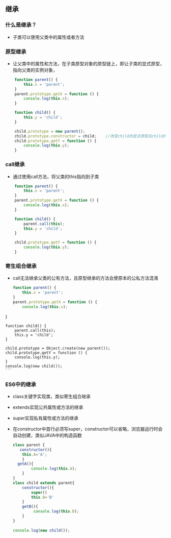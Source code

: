 

## 继承
### 什么是继承？
- 子类可以使用父类中的属性或者方法
### 原型继承
- 让父类中的属性和方法，在子类原型对象的原型链上，即让子类的显式原型，指向父类的实例对象，


```javascript
	function parent() {
        this.x = 'parent';
    }
    parent.prototype.getX = function () {
        console.log(this.x);
    }

    function child() {
        this.y = 'child';
    }

    child.prototype = new parent();
    child.prototype.constructor = child;    //改变child的显式原型后child的constructor会消失
    child.prototype.getY = function () {
        console.log(this.y);
    }	
```

### call继承
- 通过使用call方法，将父类的this指向到子类


```javascript
	function parent() {
        this.x = 'parent';
    }
    parent.prototype.getX = function () {
        console.log(this.x);
    }

    function child() {
		parent.call(this);
        this.y = 'child';
    }

    child.prototype.getY = function () {
        console.log(this.y);
    }
```

### 寄生组合继承
- call无法继承父类的公有方法，且原型继承的方法会使原本的公私方法混淆

    ```javascript
    function parent() {
        this.x = 'parent';
    }
    parent.prototype.getX = function () {
        console.log(this.x);
}
    
    function child() {
        parent.call(this);
        this.y = 'child';
    }
    
    child.prototype = Object.create(new parent());
    child.prototype.getY = function () {
        console.log(this.y);
    }
    console.log(new child());
    ```


### ES6中的继承
- class关键字实现类，类似寄生组合继承

- extends实现公共属性或方法的继承

- super实现私有属性或方法的继承

- 在constructor中首行必须写super，constructor可以省略，浏览器运行时会自动创建，类似JAVA中的构造函数
    	 
    	
    ```javascript
    class parent {
       constructor(){
       	this.A='A';
      	}
      getA(){
     		console.log(this.A);
    	}
   }
   class child extends parent{
      	constructor(){
    		super()
      		this.B='B'
      	}
      	getB(){
      		 console.log(this.B);
      	}
   }
      	 
   console.log(new child());
   ```
   
   